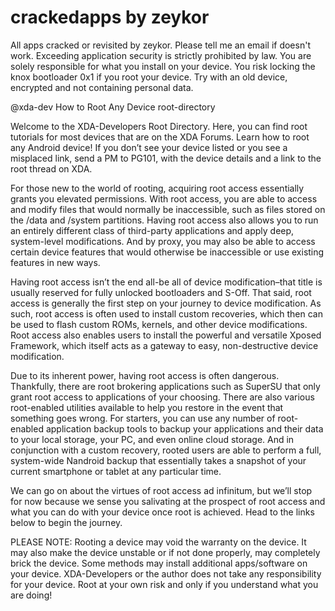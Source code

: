 # crackedapps by zeykor
All apps cracked or revisited by zeykor. Please tell me an email if doesn't work.
Exceeding application security is strictly prohibited by law. You are solely responsible for what you install on your device. You risk locking the knox bootloader 0x1 if you root your device. Try with an old device, encrypted and not containing personal data.

@xda-dev
How to Root Any Device
root-directory

Welcome to the XDA-Developers Root Directory. Here, you can find root tutorials for most devices that are on the XDA Forums. Learn how to root any Android device! If you don’t see your device listed or you see a misplaced link, send a PM to PG101, with the device details and a link to the root thread on XDA.

For those new to the world of rooting, acquiring root access essentially grants you elevated permissions. With root access, you are able to access and modify files that would normally be inaccessible, such as files stored on the /data and /system partitions. Having root access also allows you to run an entirely different class of third-party applications and apply deep, system-level modifications. And by proxy, you may also be able to access certain device features that would otherwise be inaccessible or use existing features in new ways.

Having root access isn’t the end all-be all of device modification–that title is usually reserved for fully unlocked bootloaders and S-Off. That said, root access is generally the first step on your journey to device modification. As such, root access is often used to install custom recoveries, which then can be used to flash custom ROMs, kernels, and other device modifications. Root access also enables users to install the powerful and versatile Xposed Framework, which itself acts as a gateway to easy, non-destructive device modification.

Due to its inherent power, having root access is often dangerous. Thankfully, there are root brokering applications such as SuperSU that only grant root access to applications of your choosing. There are also various root-enabled utilities available to help you restore in the event that something goes wrong. For starters, you can use any number of root-enabled application backup tools to backup your applications and their data to your local storage, your PC, and even online cloud storage. And in conjunction with a custom recovery, rooted users are able to perform a full, system-wide Nandroid backup that essentially takes a snapshot of your current smartphone or tablet at any particular time.

We can go on about the virtues of root access ad infinitum, but we’ll stop for now because we sense you salivating at the prospect of root access and what you can do with your device once root is achieved. Head to the links below to begin the journey.

PLEASE NOTE: Rooting a device may void the warranty on the device. It may also make the device unstable or if not done properly, may completely brick the device. Some methods may install additional apps/software on your device. XDA-Developers or the author does not take any responsibility for your device. Root at your own risk and only if you understand what you are doing!




